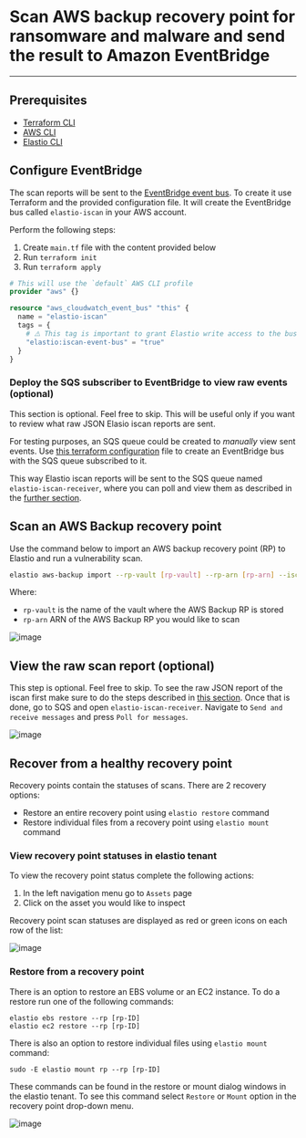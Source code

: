 # Scan AWS backup recovery point for ransomware and malware and send the result to Amazon EventBridge

---

## Prerequisites
- [Terraform CLI]
- [AWS CLI]
- [Elastio CLI]

## Configure EventBridge
The scan reports will be sent to the [EventBridge event bus]. To create it use Terraform and the provided configuration file. It will create the EventBridge bus called `elastio-iscan` in your AWS account.

Perform the following steps:
1. Create `main.tf` file with the content provided below
2. Run `terraform init`
3. Run `terraform apply`

```tf
# This will use the `default` AWS CLI profile
provider "aws" {}

resource "aws_cloudwatch_event_bus" "this" {
  name = "elastio-iscan"
  tags = {
    # ⚠️ This tag is important to grant Elastio write access to the bus
    "elastio:iscan-event-bus" = "true"
  }
}
```

### Deploy the SQS subscriber to EventBridge to view raw events (optional)

This section is optional. Feel free to skip. This will be useful only if you want to review what raw JSON Elasio iscan reports are sent.

For testing purposes, an SQS queue could be created to *manually* view sent events. Use [this terraform configuration](eventbridge-sqs.tf) file to create an EventBridge bus with the SQS queue subscribed to it.

This way Elastio iscan reports will be sent to the SQS queue named `elastio-iscan-receiver`, where you can poll and view them as described in the [further section](#view-the-raw-scan-report-optional).

## Scan an AWS Backup recovery point
Use the command below to import an AWS backup recovery point (RP) to Elastio and run a vulnerability scan.
```bash
elastio aws-backup import --rp-vault [rp-vault] --rp-arn [rp-arn] --iscan --send-event --event-bridge-bus elastio-iscan
```
Where:
- `rp-vault` is the name of the vault where the AWS Backup RP is stored
- `rp-arn` ARN of the AWS Backup RP you would like to scan

![image](https://user-images.githubusercontent.com/81738703/207306745-fa4a8708-a4cb-461c-b5a9-e7ae9495b488.png)


## View the raw scan report (optional)

This step is optional. Feel free to skip. To see the raw JSON report of the iscan first make sure to do the steps described in [this section](#deploy-the-sqs-subscriber-to-eventbridge-to-view-raw-events-optional). Once that is done, go to SQS and open `elastio-iscan-receiver`. Navigate to `Send and receive messages` and press `Poll for messages`.

![image](https://user-images.githubusercontent.com/81738703/207305818-66544b86-b4fb-4007-ad2a-e0c8e932e1bc.png)

## Recover from a healthy recovery point
Recovery points contain the statuses of scans. There are 2 recovery options:
- Restore an entire recovery point using `elastio restore` command
- Restore individual files from a recovery point using `elastio mount` command

### View recovery point statuses in elastio tenant
To view the recovery point status complete the following actions:
1. In the left navigation menu go to `Assets` page
2. Click on the asset you would like to inspect

Recovery point scan statuses are displayed as red or green icons on each row of the list:

![image](https://user-images.githubusercontent.com/81738703/207309210-1549e916-f358-4b2b-a34d-f122faa1f11d.png)

### Restore from a recovery point
There is an option to restore an EBS volume or an EC2 instance. To do a restore run one of the following commands:
```
elastio ebs restore --rp [rp-ID]
elastio ec2 restore --rp [rp-ID]
```

There is also an option to restore individual files using `elastio mount` command:
```
sudo -E elastio mount rp --rp [rp-ID]
```

These commands can be found in the restore or mount dialog windows in the elastio tenant. To see this command select `Restore` or `Mount` option in the recovery point drop-down menu.

![image](https://user-images.githubusercontent.com/81738703/207312410-aa03fb22-abd4-4975-ba87-0e9b2319727e.png)

[Terraform CLI]: https://developer.hashicorp.com/terraform/downloads?product_intent=terraform
[AWS CLI]: https://docs.aws.amazon.com/cli/latest/userguide/getting-started-install.html
[Elastio CLI]: https://docs.elastio.com/src/getting-started/install-cli
[EventBridge event bus]: https://docs.aws.amazon.com/eventbridge/latest/userguide/eb-event-bus.html
